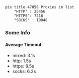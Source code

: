 
```mermaid
pie title 47058 Proxies in list
    "HTTP" : 25456
    "HTTPS": 7216
    "SOCKS" : 19848
```

### Some Info
#### Average Timeout

- mixed: 3.1s
- http: 1.5s
- https: 8.5s
- socks: 6.2s